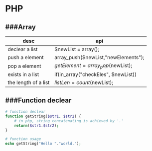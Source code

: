 # PHP

<script type="text/javascript" src="../js/general.js"></script>

###Array
---

| desc | api |
| -- | -- |
| declear a list | $newList = array(); |
| push a element | array_push($newList,"newElements"); |
| pop a element | $getElement = array_pop($newList); |
| exists in a list | if(in_array("checkEles", $newList)) |
| the length of a list | $listLen = count($newList); |

###Function declear
---

```php
# function declear
function getString($str1, $str2) {
	# in php, string concatenating is achieved by '.'
	return($str1.$str2);
}

# function usage
echo getString("Hello "."world.");
```



